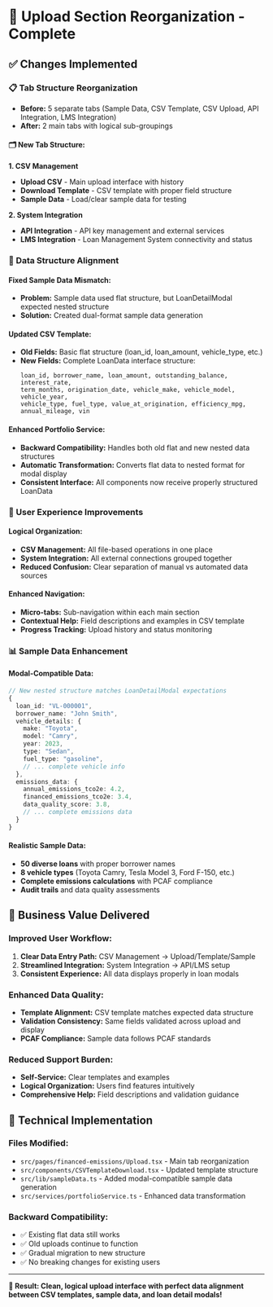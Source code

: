 # 🚀 Upload Section Reorganization - Complete

## ✅ **Changes Implemented**

### **📋 Tab Structure Reorganization**
- **Before:** 5 separate tabs (Sample Data, CSV Template, CSV Upload, API Integration, LMS Integration)
- **After:** 2 main tabs with logical sub-groupings

#### **🗂️ New Tab Structure:**

**1. CSV Management**
- **Upload CSV** - Main upload interface with history
- **Download Template** - CSV template with proper field structure
- **Sample Data** - Load/clear sample data for testing

**2. System Integration**
- **API Integration** - API key management and external services
- **LMS Integration** - Loan Management System connectivity and status

### **🔧 Data Structure Alignment**

#### **Fixed Sample Data Mismatch:**
- **Problem:** Sample data used flat structure, but LoanDetailModal expected nested structure
- **Solution:** Created dual-format sample data generation

#### **Updated CSV Template:**
- **Old Fields:** Basic flat structure (loan_id, loan_amount, vehicle_type, etc.)
- **New Fields:** Complete LoanData interface structure:
  ```csv
  loan_id, borrower_name, loan_amount, outstanding_balance, interest_rate, 
  term_months, origination_date, vehicle_make, vehicle_model, vehicle_year,
  vehicle_type, fuel_type, value_at_origination, efficiency_mpg, 
  annual_mileage, vin
  ```

#### **Enhanced Portfolio Service:**
- **Backward Compatibility:** Handles both old flat and new nested data structures
- **Automatic Transformation:** Converts flat data to nested format for modal display
- **Consistent Interface:** All components now receive properly structured LoanData

### **🎯 User Experience Improvements**

#### **Logical Organization:**
- **CSV Management:** All file-based operations in one place
- **System Integration:** All external connections grouped together
- **Reduced Confusion:** Clear separation of manual vs automated data sources

#### **Enhanced Navigation:**
- **Micro-tabs:** Sub-navigation within each main section
- **Contextual Help:** Field descriptions and examples in CSV template
- **Progress Tracking:** Upload history and status monitoring

### **📊 Sample Data Enhancement**

#### **Modal-Compatible Data:**
```typescript
// New nested structure matches LoanDetailModal expectations
{
  loan_id: "VL-000001",
  borrower_name: "John Smith",
  vehicle_details: {
    make: "Toyota",
    model: "Camry",
    year: 2023,
    type: "Sedan",
    fuel_type: "gasoline",
    // ... complete vehicle info
  },
  emissions_data: {
    annual_emissions_tco2e: 4.2,
    financed_emissions_tco2e: 3.4,
    data_quality_score: 3.8,
    // ... complete emissions data
  }
}
```

#### **Realistic Sample Data:**
- **50 diverse loans** with proper borrower names
- **8 vehicle types** (Toyota Camry, Tesla Model 3, Ford F-150, etc.)
- **Complete emissions calculations** with PCAF compliance
- **Audit trails** and data quality assessments

## 🎉 **Business Value Delivered**

### **Improved User Workflow:**
1. **Clear Data Entry Path:** CSV Management → Upload/Template/Sample
2. **Streamlined Integration:** System Integration → API/LMS setup
3. **Consistent Experience:** All data displays properly in loan modals

### **Enhanced Data Quality:**
- **Template Alignment:** CSV template matches expected data structure
- **Validation Consistency:** Same fields validated across upload and display
- **PCAF Compliance:** Sample data follows PCAF standards

### **Reduced Support Burden:**
- **Self-Service:** Clear templates and examples
- **Logical Organization:** Users find features intuitively
- **Comprehensive Help:** Field descriptions and validation guidance

## 🔄 **Technical Implementation**

### **Files Modified:**
- `src/pages/financed-emissions/Upload.tsx` - Main tab reorganization
- `src/components/CSVTemplateDownload.tsx` - Updated template structure
- `src/lib/sampleData.ts` - Added modal-compatible sample data generation
- `src/services/portfolioService.ts` - Enhanced data transformation

### **Backward Compatibility:**
- ✅ Existing flat data still works
- ✅ Old uploads continue to function
- ✅ Gradual migration to new structure
- ✅ No breaking changes for existing users

---

**🚀 Result: Clean, logical upload interface with perfect data alignment between CSV templates, sample data, and loan detail modals!**